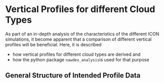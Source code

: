 # Vertical Profiles for different Cloud Types
As part of an in-depth analysis of the characteristics of the different ICON simulations, it become apparent that a comparison of different vertical profiles will be beneficial. Here, it is described 
* how vertical profiles for different cloud types are derived and 
* how the python package `nawdex_analysis`is used for that purpose

## General Structure of Intended Profile Data 
